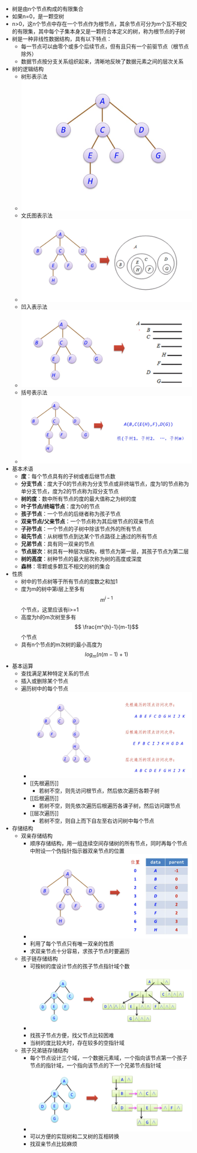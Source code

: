 - 树是由n个节点构成的有限集合
- 如果n=0，是一颗空树
- n>0，这n个节点中存在一个节点作为根节点，其余节点可分为m个互不相交的有限集，其中每个子集本身又是一颗符合本定义的树，称为根节点的子树
- 树是一种非线性数据结构，具有以下特点：
	- 每一节点可以由零个或多个后续节点，但有且只有一个前驱节点（根节点除外）
	- 数据节点按分支关系组织起来，清晰地反映了数据元素之间的层次关系
- 树的逻辑结构
	- 树形表示法
	- ![image.png](../assets/image_1695907773486_0.png)
	- 文氏图表示法
	- ![image.png](../assets/image_1695907815790_0.png)
	- 凹入表示法
	- ![image.png](../assets/image_1695907843698_0.png)
	- 括号表示法
	- ![image.png](../assets/image_1695907869592_0.png)
- 基本术语
	- **度**：每个节点具有的子树或者后继节点数
	- **分支节点**：度大于0的节点称为分支节点或非终端节点，度为1的节点称为单分支节点，度为2的节点称为双分支节点
	- **树的度**：数中所有节点的度的最大值称之为树的度
	- **叶子节点/终端节点**：度为0的节点
	- **孩子节点**：一个节点的后继者称为孩子节点
	- **双亲节点/父亲节点**：一个节点称为其后继节点的双亲节点
	- **子孙节点**：一个节点的子树中除该节点外的所有节点
	- **祖先节点**：从树根节点到达某个节点路径上通过的所有节点
	- **兄弟节点**：具有同一双亲的节点
	- **节点层次**：树具有一种层次结构，根节点为第一层，其孩子节点为第二层
	- **树的高度**：树种节点的最大层次称为树的高度或深度
	- **森林**：零颗或多颗互不相交的树的集合
- 性质
	- 树中的节点树等于所有节点的度数之和加1
	- 度为m的树中第i层上至多有$$m^{i-1}$$个节点，这里应该有i>=1
	- 高度为h的m次树至多有$$ \frac{m^{h}-1}{m-1}$$个节点
	- 具有n个节点的m次树的最小高度为$$log_m(n(m-1)+1)$$
- 基本运算
	- 查找满足某种特定关系的节点
	- 插入或删除某个节点
	- 遍历树中的每个节点
		- ![image.png](../assets/image_1695910618983_0.png)
		- [[先根遍历]]
			- 若树不空，则先访问根节点，然后依次遍历各颗子树
		- [[后根遍历]]
			- 若树不空，则先依次遍历后根遍历各课子树，然后访问跟节点
		- [[层次遍历]]
			- 若树不空，则自上而下自左至右访问树中每个节点
- 存储结构
	- 双亲存储结构
		- 顺序存储结构，用一组连续空间存储树的所有节点，同时再每个节点中附设一个伪指针指示器双亲节点的位置
		- ![image.png](../assets/image_1695910737346_0.png)
		- 利用了每个节点只有唯一双亲的性质
		- 求双亲节点十分容易，求孩子节点时要遍历
	- 孩子链存储结构
		- 可按树的度设计节点的孩子节点指针域个数
		- ![image.png](../assets/image_1695911000142_0.png)
		- 找孩子节点方便，找父节点比较困难
		- 当树的度比较大时，存在较多的空指针域
	- 孩子兄弟链存储结构
		- 每个节点设计三个域，一个数据元素域，一个指向该节点第一个孩子节点的指针域，一个指向该节点的下一个兄弟节点指针域
		- ![image.png](../assets/image_1695911259373_0.png)
		- 可以方便的实现树和二叉树的互相转换
		- 找双亲节点比较麻烦